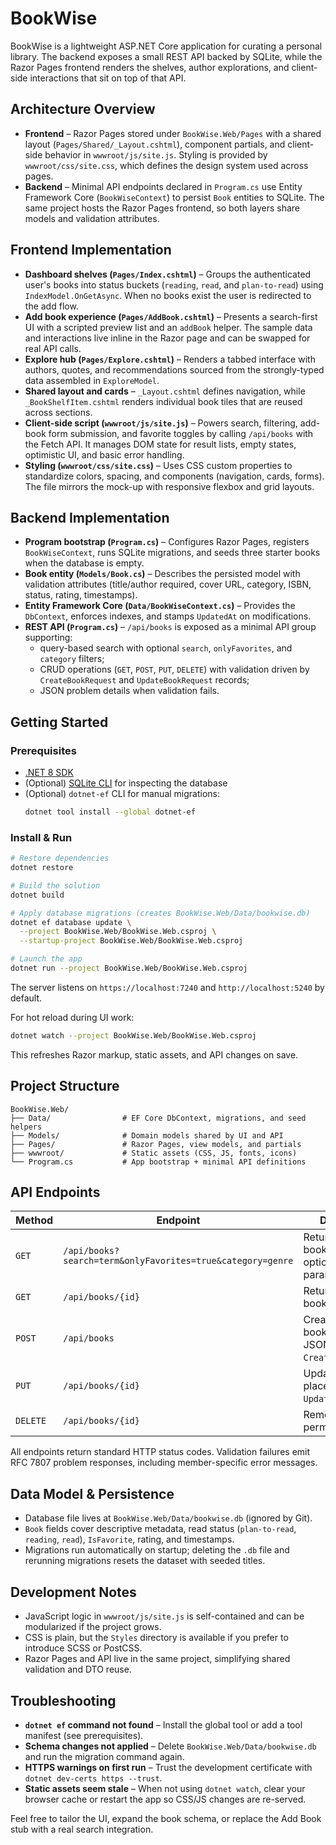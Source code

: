 # BookWise

BookWise is a lightweight ASP.NET Core application for curating a personal library. The backend exposes a small REST API backed by SQLite, while the Razor Pages frontend renders the shelves, author explorations, and client-side interactions that sit on top of that API.

## Architecture Overview
- **Frontend** – Razor Pages stored under `BookWise.Web/Pages` with a shared layout (`Pages/Shared/_Layout.cshtml`), component partials, and client-side behavior in `wwwroot/js/site.js`. Styling is provided by `wwwroot/css/site.css`, which defines the design system used across pages.
- **Backend** – Minimal API endpoints declared in `Program.cs` use Entity Framework Core (`BookWiseContext`) to persist `Book` entities to SQLite. The same project hosts the Razor Pages frontend, so both layers share models and validation attributes.

## Frontend Implementation
- **Dashboard shelves (`Pages/Index.cshtml`)** – Groups the authenticated user's books into status buckets (`reading`, `read`, and `plan-to-read`) using `IndexModel.OnGetAsync`. When no books exist the user is redirected to the add flow.
- **Add book experience (`Pages/AddBook.cshtml`)** – Presents a search-first UI with a scripted preview list and an `addBook` helper. The sample data and interactions live inline in the Razor page and can be swapped for real API calls.
- **Explore hub (`Pages/Explore.cshtml`)** – Renders a tabbed interface with authors, quotes, and recommendations sourced from the strongly-typed data assembled in `ExploreModel`.
- **Shared layout and cards** – `_Layout.cshtml` defines navigation, while `_BookShelfItem.cshtml` renders individual book tiles that are reused across sections.
- **Client-side script (`wwwroot/js/site.js`)** – Powers search, filtering, add-book form submission, and favorite toggles by calling `/api/books` with the Fetch API. It manages DOM state for result lists, empty states, optimistic UI, and basic error handling.
- **Styling (`wwwroot/css/site.css`)** – Uses CSS custom properties to standardize colors, spacing, and components (navigation, cards, forms). The file mirrors the mock-up with responsive flexbox and grid layouts.

## Backend Implementation
- **Program bootstrap (`Program.cs`)** – Configures Razor Pages, registers `BookWiseContext`, runs SQLite migrations, and seeds three starter books when the database is empty.
- **Book entity (`Models/Book.cs`)** – Describes the persisted model with validation attributes (title/author required, cover URL, category, ISBN, status, rating, timestamps).
- **Entity Framework Core (`Data/BookWiseContext.cs`)** – Provides the `DbContext`, enforces indexes, and stamps `UpdatedAt` on modifications.
- **REST API (`Program.cs`)** – `/api/books` is exposed as a minimal API group supporting:
  - query-based search with optional `search`, `onlyFavorites`, and `category` filters;
  - CRUD operations (`GET`, `POST`, `PUT`, `DELETE`) with validation driven by `CreateBookRequest` and `UpdateBookRequest` records;
  - JSON problem details when validation fails.

## Getting Started

### Prerequisites
- [.NET 8 SDK](https://dotnet.microsoft.com/download/dotnet/8.0)
- (Optional) [SQLite CLI](https://sqlite.org/download.html) for inspecting the database
- (Optional) `dotnet-ef` CLI for manual migrations:
  ```bash
  dotnet tool install --global dotnet-ef
  ```

### Install & Run
```bash
# Restore dependencies
dotnet restore

# Build the solution
dotnet build

# Apply database migrations (creates BookWise.Web/Data/bookwise.db)
dotnet ef database update \
  --project BookWise.Web/BookWise.Web.csproj \
  --startup-project BookWise.Web/BookWise.Web.csproj

# Launch the app
dotnet run --project BookWise.Web/BookWise.Web.csproj
```
The server listens on `https://localhost:7240` and `http://localhost:5240` by default.

For hot reload during UI work:
```bash
dotnet watch --project BookWise.Web/BookWise.Web.csproj
```
This refreshes Razor markup, static assets, and API changes on save.

## Project Structure
```
BookWise.Web/
├── Data/                # EF Core DbContext, migrations, and seed helpers
├── Models/              # Domain models shared by UI and API
├── Pages/               # Razor Pages, view models, and partials
├── wwwroot/             # Static assets (CSS, JS, fonts, icons)
└── Program.cs           # App bootstrap + minimal API definitions
```

## API Endpoints
| Method | Endpoint | Description |
| ------ | -------- | ----------- |
| `GET`  | `/api/books?search=term&onlyFavorites=true&category=genre` | Returns up to 25 books filtered by optional query parameters. |
| `GET`  | `/api/books/{id}` | Returns a single book by ID. |
| `POST` | `/api/books` | Creates a new book; expects JSON matching `CreateBookRequest`. |
| `PUT`  | `/api/books/{id}` | Updates a book in place using `UpdateBookRequest`. |
| `DELETE` | `/api/books/{id}` | Removes a book permanently. |

All endpoints return standard HTTP status codes. Validation failures emit RFC 7807 problem responses, including member-specific error messages.

## Data Model & Persistence
- Database file lives at `BookWise.Web/Data/bookwise.db` (ignored by Git).
- `Book` fields cover descriptive metadata, read status (`plan-to-read`, `reading`, `read`), `IsFavorite`, rating, and timestamps.
- Migrations run automatically on startup; deleting the `.db` file and rerunning migrations resets the dataset with seeded titles.

## Development Notes
- JavaScript logic in `wwwroot/js/site.js` is self-contained and can be modularized if the project grows.
- CSS is plain, but the `Styles` directory is available if you prefer to introduce SCSS or PostCSS.
- Razor Pages and API live in the same project, simplifying shared validation and DTO reuse.

## Troubleshooting
- **`dotnet ef` command not found** – Install the global tool or add a tool manifest (see prerequisites).
- **Schema changes not applied** – Delete `BookWise.Web/Data/bookwise.db` and run the migration command again.
- **HTTPS warnings on first run** – Trust the development certificate with `dotnet dev-certs https --trust`.
- **Static assets seem stale** – When not using `dotnet watch`, clear your browser cache or restart the app so CSS/JS changes are re-served.

Feel free to tailor the UI, expand the book schema, or replace the Add Book stub with a real search integration.
